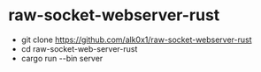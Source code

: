 # raw-socket-webserver-rust

- git clone https://github.com/alk0x1/raw-socket-webserver-rust
- cd raw-socket-web-server-rust
- cargo run --bin server

